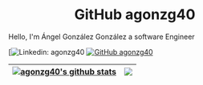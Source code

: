 <h1 align="center"> GitHub agonzg40 </h1>

Hello, I'm Ángel González González a software Engineer

[![Linkedin: agonzg40](https://img.shields.io/badge/-agonzg40-blue?style=flat-square&logo=Linkedin&logoColor=white&link=[enlace](https://www.linkedin.com/in/ángel-gonzález-gonzález-6a1990185/)/)
[![GitHub agonzg40](https://img.shields.io/github/followers/agonzg40?label=follow&style=social)](enlace)



| <a href="https://github.com/agonzg40/github-readme-stats"><img align="center" src="https://github-readme-stats.vercel.app/api?username=agonzg40&show_icons=true&include_all_commits=true&theme=buefy&hide_border=true" alt="agonzg40's github stats" /></a> | <a href="https://github.com/agonzg40/github-readme-stats"><img align="center" src="https://readme-stats-spelljinxer.vercel.app/api/top-langs?username=agonzg40&layout=compact&theme=dracula"/><br></a> |
| ------------- | ------------- |



<!---
agonzg40/agonzg40 is a ✨ special ✨ repository because its `README.md` (this file) appears on your GitHub profile.
You can click the Preview link to take a look at your changes.
--->
